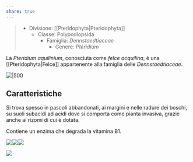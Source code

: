 ```yaml
---
share: true
---
```

> - Divisione: [[Pteridophyta|Pteridophyta]]
> 	- Classe: Polypodiopsida
> 		- Famiglia: *Dennstaedtiaceae*
> 			- Genere: *Pteridium*

La *Pteridium aquilinium*, conosciuta come *felce acquilina*, è una [[Pteridophyta|Felce]] appartenente alla famiglia delle *Dennstaedtiaceae*.

![|500](fb5f82d4279602d87957e0183300f450_MD5%201.png)

## Caratteristiche
Si trova spesso in pascoli abbandonati, ai margini e nelle radure dei boschi, su suoli subacidi ad acidi dove si comporta come pianta invasiva, grazie anche ai rizomi di cui è dotata.

Contiene un enzima che degrada la vitamina B1.

![](6e0ac57e66829deff7092ceb53bfee82_MD5%201.png)![](b8973257f770892e9bb2add4b78dc761_MD5%201.png)![](04ce21ce901e54d8f2c49609d6cd6641_MD5%201.png)

![](3328bbb2e70150e93b57ffbd1c2292fd_MD5%201.png)